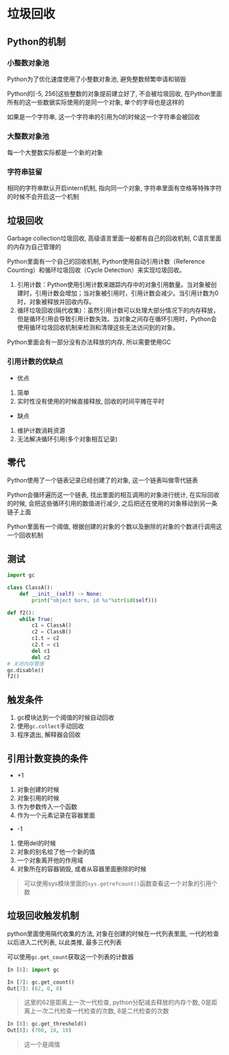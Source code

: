 # 垃圾回收

## Python的机制

### 小整数对象池

Python为了优化速度使用了小整数对象池, 避免整数频繁申请和销毁

Python的[-5, 256]这些整数的对象提前建立好了, 不会被垃圾回收, 在Python里面所有的这一些数据实际使用的是同一个对象, 单个的字母也是这样的

如果是一个字符串, 这一个字符串的引用为0的时候这一个字符串会被回收

### 大整数对象池

每一个大整数实际都是一个新的对象

### 字符串驻留

相同的字符串默认开启intern机制, 指向同一个对象, 字符串里面有空格等特殊字符的时候不会开启这一个机制

## 垃圾回收

Garbage collection垃圾回收, 高级语言里面一般都有自己的回收机制, C语言里面的内存为自己管理的

Python里面有一个自己的回收机制, Python使用自动引用计数（Reference Counting）和循环垃圾回收（Cycle Detection）来实现垃圾回收。

1. 引用计数：Python使用引用计数来跟踪内存中的对象引用数量。当对象被创建时，引用计数会增加；当对象被引用时，引用计数会减少。当引用计数为0时，对象被释放并回收内存。
2. 循环垃圾回收(隔代收集)：虽然引用计数可以处理大部分情况下的内存释放，但是循环引用会导致引用计数失效。当对象之间存在循环引用时，Python会使用循环垃圾回收机制来检测和清理这些无法访问到的对象。

Python里面会有一部分没有办法释放的内存, 所以需要使用GC

### 引用计数的优缺点

+ 优点

1. 简单
2. 实时性没有使用的时候直接释放, 回收的时间平摊在平时

+ 缺点

1. 维护计数消耗资源
2. 无法解决循环引用(多个对象相互记录)

## 零代

Python使用了一个链表记录已经创建了的对象, 这一个链表叫做零代链表

Python会循环遍历这一个链表, 找出里面的相互调用的对象进行统计, 在实际回收的时候, 会把这些循环引用的数值进行减少, 之后把还在使用的对象移动到另一条链子上面

Python里面有一个阈值, 根据创建的对象的个数以及删除的对象的个数进行调用这一个回收机制

## 测试

```python
import gc

class ClassA():
    def __init__(self) -> None:
        print("object born, id %s"%str(id(self)))

def f2():
    while True:
        c1 = ClassA()
        c2 = ClassB()
        c1.t = c2
        c2.t = c1
        del c1
        del c2
# 关闭内存管理
gc.disable()
f2()
```

## 触发条件

1. gc模块达到一个阈值的时候自动回收
2. 使用`gc.collect`手动回收
3. 程序退出, 解释器会回收

## 引用计数变换的条件

+ +1 

1. 对象创建的时候
2. 对象引用的时候
3. 作为参数传入一个函数
4. 作为一个元素记录在容器里面

+ -1

1. 使用del的时候
2. 对象的别名给了他一个新的值
3. 一个对象离开他的作用域
4. 对象所在的容器销毁, 或者从容器里面删除的时候

> 可以使用sys模块里面的`sys.getrefcount()`函数查看这一个对象的引用个数

## 垃圾回收触发机制

python里面使用隔代收集的方法, 对象在创建的时候在一代列表里面, 一代的检查以后进入二代列表, 以此类推, 最多三代列表

可以使用`gc.get_count`获取这一个列表的计数器

```python
In [6]: import gc

In [7]: gc.get_count()
Out[7]: (62, 0, 8)
```

> 这里的62是距离上一次一代检查, python分配减去释放的内存个数, 0是距离上一次二代检查一代检查的次数, 8是二代检查的次数

```python
In [8]: gc.get_threshold()
Out[8]: (700, 10, 10)
```

> 这一个是阈值